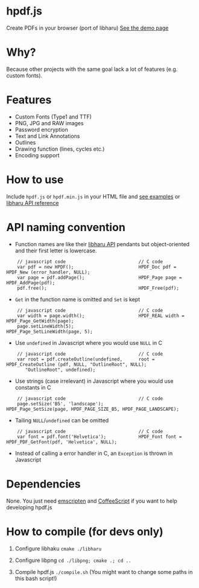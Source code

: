 hpdf.js
=======

Create PDFs in your browser (port of libharu)
[See the demo page](http://manuels.github.com/hpdf.js/)


Why?
====

Because other projects with the same goal lack a lot of features (e.g. custom fonts).


Features
========
- Custom Fonts (Type1 and TTF)
- PNG, JPG and RAW images
- Password encryption
- Text and Link Annotations
- Outlines
- Drawing function (lines, cycles etc.)
- Encoding support


How to use
==========

Include `hpdf.js` or `hpdf.min.js` in your HTML file and [see examples](http://manuels.github.com/hpdf.js/) or [libharu API reference](https://github.com/libharu/libharu/wiki)


API naming convention
=====================

- Function names are like their [libharu API](https://github.com/libharu/libharu/wiki) pendants but object-oriented and their first letter is lowercase.
```
    // javascript code                           // C code
    var pdf = new HPDF();                        HPDF_Doc pdf = HPDF_New (error_handler, NULL);
    var page = pdf.addPage();                    HPDF_Page page = HPDF_AddPage(pdf);
    pdf.free();                                  HPDF_Free(pdf);
```

- ``Get`` in the function name is omitted and ``Set`` is kept
```
    // javascript code                           // C code
    var width = page.width();                    HPDF_REAL width = HPDF_Page_GetWidth(page);
    page.setLineWidth(5);                        HPDF_Page_SetLineWidth(page, 5);
```

- Use ``undefined`` in Javascript where you would use ``NULL`` in C
```
    // javascript code                           // C code
    var root = pdf.createOutline(undefined,      root = HPDF_CreateOutline (pdf, NULL, "OutlineRoot", NULL);
       "OutlineRoot", undefined);
```

- Use strings (case irrelevant) in Javascript where you would use constants in C
```
    // javascript code                           // C code
    page.setSize('B5', 'landscape');             HPDF_Page_SetSize(page, HPDF_PAGE_SIZE_B5, HPDF_PAGE_LANDSCAPE);
```

- Tailing ``NULL``/``undefined`` can be omitted
```
    // javascript code                           // C code
    var font = pdf.font('Helvetica');            HPDF_Font font = HPDF_PDF_GetFont(pdf, 'Helvetica', NULL);
```

- Instead of calling a error handler in C, an ``Exception`` is thrown in Javascript


Dependencies
============

None. You just need [emscripten](https://github.com/kripken/emscripten) and [CoffeeScript](http://www.coffeescript.org/) if you want to help developing hpdf.js


How to compile (for devs only)
===============================

1. Configure libhaku
``cmake ./libharu``

1. Configure libpng
``cd ./libpng; cmake .; cd ..``

2. Compile hpdf.js
``./compile.sh``
(You might want to change some paths in this bash script!)

